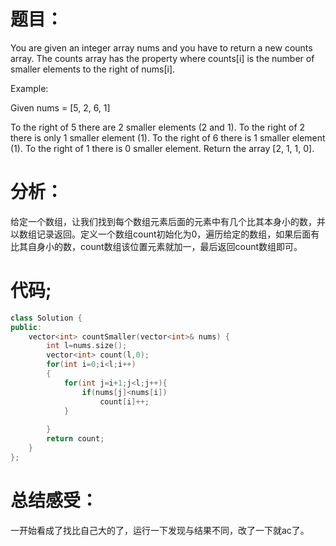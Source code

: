 题目：
==
You are given an integer array nums and you have to return a new counts array. The counts array has the property where counts[i] is the number of smaller elements to the right of nums[i].

Example:

Given nums = [5, 2, 6, 1]

To the right of 5 there are 2 smaller elements (2 and 1).
To the right of 2 there is only 1 smaller element (1).
To the right of 6 there is 1 smaller element (1).
To the right of 1 there is 0 smaller element.
Return the array [2, 1, 1, 0].

分析：
==
给定一个数组，让我们找到每个数组元素后面的元素中有几个比其本身小的数，并以数组记录返回。定义一个数组count初始化为0，遍历给定的数组，如果后面有比其自身小的数，count数组该位置元素就加一，最后返回count数组即可。

代码;
==
```C++
class Solution {
public:
    vector<int> countSmaller(vector<int>& nums) {
        int l=nums.size();
        vector<int> count(l,0);
        for(int i=0;i<l;i++)
        {
            for(int j=i+1;j<l;j++){
                if(nums[j]<nums[i])
                    count[i]++;
            }
            
        }
        return count;
    }
};
```

总结感受：
==
一开始看成了找比自己大的了，运行一下发现与结果不同，改了一下就ac了。
